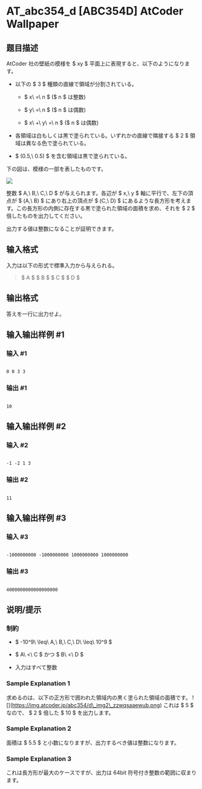 # AT_abc354_d [ABC354D] AtCoder Wallpaper

## 题目描述

[problemUrl]: https://atcoder.jp/contests/abc354/tasks/abc354_d

AtCoder 社の壁紙の模様を $ xy $ 平面上に表現すると、以下のようになります。

- 以下の $ 3 $ 種類の直線で領域が分割されている。 
  - $ x\ =\ n $ ($ n $ は整数)
  - $ y\ =\ n $ ($ n $ は偶数)
  - $ x\ +\ y\ =\ n $ ($ n $ は偶数)
- 各領域は白もしくは黒で塗られている。いずれかの直線で隣接する $ 2 $ 領域は異なる色で塗られている。
- $ (0.5,\ 0.5) $ を含む領域は黒で塗られている。

下の図は、模様の一部を表したものです。

![](https://cdn.luogu.com.cn/upload/vjudge_pic/AT_abc354_d/1813abe2f2a9c36459abd56b5463d1fab3634991.png)

整数 $ A,\ B,\ C,\ D $ が与えられます。各辺が $ x,\ y $ 軸に平行で、左下の頂点が $ (A,\ B) $ にあり右上の頂点が $ (C,\ D) $ にあるような長方形を考えます。この長方形の内側に存在する黒で塗られた領域の面積を求め、それを $ 2 $ 倍したものを出力してください。

出力する値は整数になることが証明できます。

## 输入格式

入力は以下の形式で標準入力から与えられる。

> $ A $ $ B $ $ C $ $ D $

## 输出格式

答えを一行に出力せよ。

## 输入输出样例 #1

### 输入 #1

```
0 0 3 3
```

### 输出 #1

```
10
```

## 输入输出样例 #2

### 输入 #2

```
-1 -2 1 3
```

### 输出 #2

```
11
```

## 输入输出样例 #3

### 输入 #3

```
-1000000000 -1000000000 1000000000 1000000000
```

### 输出 #3

```
4000000000000000000
```

## 说明/提示

### 制約

- $ -10^9\ \leq\ A,\ B,\ C,\ D\ \leq\ 10^9 $
- $ A\ <\ C $ かつ $ B\ <\ D $
- 入力はすべて整数

### Sample Explanation 1

求めるのは、以下の正方形で囲われた領域内の黒く塗られた領域の面積です。 !\[\](https://img.atcoder.jp/abc354/d\_img2\_zzwqsaaewub.png) これは $ 5 $ なので、 $ 2 $ 倍した $ 10 $ を出力します。

### Sample Explanation 2

面積は $ 5.5 $ と小数になりますが、出力するべき値は整数になります。

### Sample Explanation 3

これは長方形が最大のケースですが、出力は 64bit 符号付き整数の範囲に収まります。